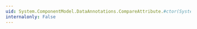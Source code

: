 ```yaml
---
uid: System.ComponentModel.DataAnnotations.CompareAttribute.#ctor(System.String)
internalonly: False
---
```

